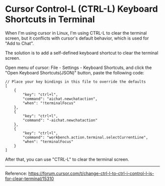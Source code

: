 # Cursor Control-L (CTRL-L) Keyboard Shortcuts in Terminal

When I'm using cursor in Linux, I'm using CTRL-L to clear the terminal screen, but it conflicts with
cursor's default behavior, which is used for "Add to Chat".

The solution is to add a self-defined keyboard shortcut to clear the terminal screen.

Open menu of cursor: File - Settings - Keyboard Shortcuts, and click the "Open Keyboard Shortcuts(JSON)" button,
paste the following code:

```
// Place your key bindings in this file to override the defaults
[
    {
        "key": "ctrl+l",
        "command": "aichat.newchataction",
        "when": "!terminalFocus"
    },
    {
        "key": "ctrl+l",
        "command": "-aichat.newchataction"
    },
    {
        "key": "ctrl+l",
        "command": "workbench.action.terminal.selectCurrentLine",
        "when": "terminalFocus"
    }
]
```

After that, you can use "CTRL-L" to clear the terminal screen.

---

Reference: https://forum.cursor.com/t/change-ctrl-l-to-ctrl-i-control-l-is-for-clear-terminal/15310
